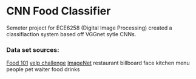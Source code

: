 # CNN Food Classifier

Semeter project for ECE6258 (Digital Image Processing)
created a classifiaction system based off VGGnet sytle CNNs.

### Data set sources:

[Food 101](https://www.vision.ee.ethz.ch/datasets_extra/food-101/)
[yelp challenge](https://www.kaggle.com/c/yelp-restaurant-photo-classification/data)
[ImageNet](http://image-net.org/index)
    restaurant
    billboard
    face
    kitchen
    menu
    people
    pet
    waiter
    food
    drinks
